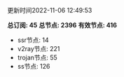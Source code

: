 更新时间2022-11-06 12:49:53

**总订阅: 45**
**总节点: 2396**
**有效节点: 416**
- ssr节点: 14
- v2ray节点: 221
- trojan节点: 55
- ss节点: 126
